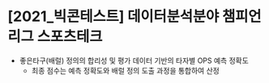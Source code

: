 # [2021_빅콘테스트] 데이터분석분야 챔피언리그 스포츠테크
+ 좋은타구(배럴) 정의의 합리성 및 평가 데이터 기반의 타자별 OPS 예측 정확도
  + 최종 점수는 예측 정확도와 배럴 정의 도출 과정을 통합하여 산정
